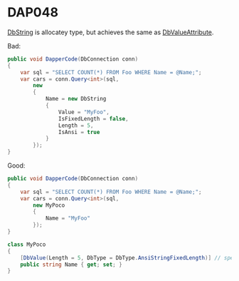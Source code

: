 ﻿# DAP048

[DbString](https://github.com/DapperLib/Dapper/blob/main/Dapper/DbString.cs) is allocatey type, but achieves the same as 
[DbValueAttribute](https://github.com/DapperLib/DapperAOT/blob/main/src/Dapper.AOT/DbValueAttribute.cs).

Bad:

``` c#
public void DapperCode(DbConnection conn)
{
    var sql = "SELECT COUNT(*) FROM Foo WHERE Name = @Name;";
    var cars = conn.Query<int>(sql,
        new
        {
            Name = new DbString
            {
                Value = "MyFoo",
                IsFixedLength = false,
                Length = 5,
                IsAnsi = true
            }
        });
}
```

Good:

``` c#
public void DapperCode(DbConnection conn)
{
    var sql = "SELECT COUNT(*) FROM Foo WHERE Name = @Name;";
    var cars = conn.Query<int>(sql,
        new MyPoco
        {
            Name = "MyFoo"
        });
}

class MyPoco
{
	[DbValue(Length = 5, DbType = DbType.AnsiStringFixedLength)] // specify properties here
	public string Name { get; set; }
}
```
